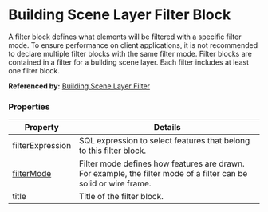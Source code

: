 # Building Scene Layer Filter Block

A filter block defines what elements will be filtered with a specific filter mode.  To ensure performance on client applications, it is not recommended to declare multiple filter blocks with the same filter mode. Filter blocks are contained in a filter for a building scene layer. Each filter includes at least one filter block.

**Referenced by:** [Building Scene Layer Filter](buildingSceneLayer_filter.md)

### Properties

| Property | Details
| --- | ---
| filterExpression | SQL expression to select features that belong to this filter block.
| [filterMode](buildingSceneLayer_filterMode.md) | Filter mode defines how features are drawn. For example, the filter mode of a filter can be solid or wire frame.
| title | Title of the filter block.



